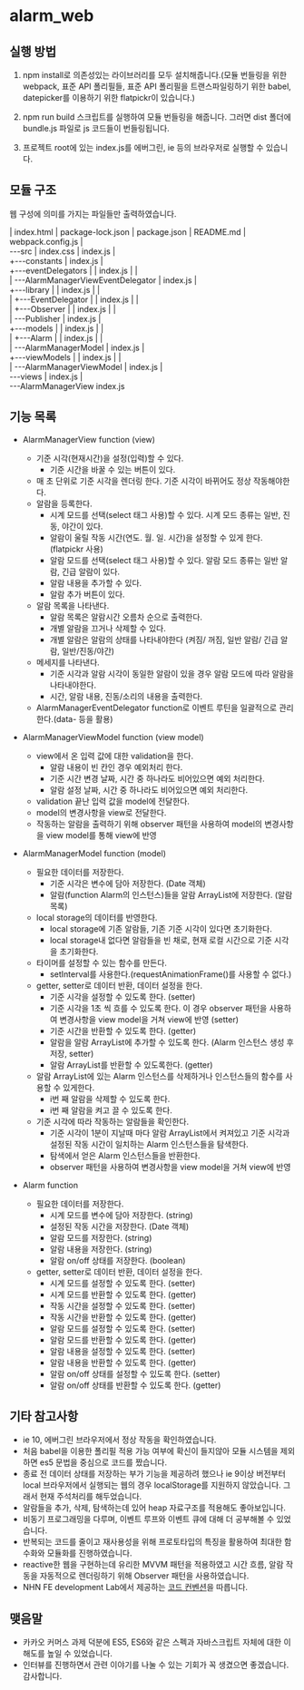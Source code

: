 # alarm_web

## 실행 방법
1. npm install로 의존성있는 라이브러리를 모두 설치해줍니다.(모듈 번들링을 위한 webpack, 표준 API 폴리필들, 표준 API 폴리필을 트랜스파일링하기 위한 babel, datepicker를 이용하기 위한 flatpickr이 있습니다.)

2. npm run build 스크립트를 실행하여 모듈 번들링을 해줍니다. 그러면 dist 폴더에 bundle.js 파일로 js 코드들이 번들링됩니다.

3. 프로젝트 root에 있는 index.js를 에버그린, ie 등의 브라우저로 실행할 수 있습니다.

## 모듈 구조

웹 구성에 의미를 가지는 파일들만 출력하였습니다.

|   index.html
|   package-lock.json
|   package.json
|   README.md
|   webpack.config.js
|   
\---src
    |   index.css
    |   index.js
    |   
    +---constants
    |       index.js
    |       
    +---eventDelegators
    |   |   index.js
    |   |   
    |   \---AlarmManagerViewEventDelegator
    |           index.js
    |           
    +---library
    |   |   index.js
    |   |   
    |   +---EventDelegator
    |   |       index.js
    |   |       
    |   +---Observer
    |   |       index.js
    |   |       
    |   \---Publisher
    |           index.js
    |           
    +---models
    |   |   index.js
    |   |   
    |   +---Alarm
    |   |       index.js
    |   |       
    |   \---AlarmManagerModel
    |           index.js
    |           
    +---viewModels
    |   |   index.js
    |   |   
    |   \---AlarmManagerViewModel
    |           index.js
    |           
    \---views
        |   index.js
        |   
        \---AlarmManagerView
                index.js
                

## 기능 목록

- AlarmManagerView function (view)
  - 기준 시각(현재시간)을 설정(입력)할 수 있다.
    - 기준 시간을 바꿀 수 있는 버튼이 있다.
  - 매 초 단위로 기준 시각을 렌더링 한다. 기준 시각이 바뀌어도 정상 작동해야한다.
  - 알람을 등록한다.
    - 시계 모드를 선택(select 태그 사용)할 수 있다. 시계 모드 종류는 일반, 진동, 야간이 있다.
    - 알람이 울릴 작동 시간(연도. 월. 일. 시간)을 설정할 수 있게 한다.(flatpickr 사용)
    - 알람 모드를 선택(select 태그 사용)할 수 있다. 알람 모드 종류는 일반 알람, 긴급 알람이 있다.
    - 알람 내용을 추가할 수 있다.
    - 알람 추가 버튼이 있다.
  - 알람 목록을 나타낸다.
    - 알람 목록은 알람시간 오름차 순으로 출력한다.
    - 개별 알람을 끄거나 삭제할 수 있다.
    - 개별 알람은 알람의 상태를 나타내야한다 (켜짐/ 꺼짐, 일반 알람/ 긴급 알람, 일반/진동/야간)
  - 메세지를 나타낸다.
    - 기준 시각과 알람 시각이 동일한 알람이 있을 경우 알람 모드에 따라 알람을 나타내야한다.
    - 시간, 알람 내용, 진동/소리의 내용을 출력한다.
  - AlarmManagerEventDelegator function로 이벤트 루틴을 일괄적으로 관리한다.(data- 등을 활용)
- AlarmManagerViewModel function (view model)
  - view에서 온 입력 값에 대한 validation을 한다.
    - 알람 내용이 빈 칸인 경우 예외처리 한다.
    - 기준 시간 변경 날짜, 시간 중 하나라도 비어있으면 예외 처리한다.
    - 알람 설정 날짜, 시간 중 하나라도 비어있으면 예외 처리한다.
  - validation 끝난 입력 값을 model에 전달한다.
  - model의 변경사항을 view로 전달한다.
  - 작동하는 알람을 출력하기 위해 observer 패턴을 사용하여 model의 변경사항을 view model를 통해 view에 반영

- AlarmManagerModel function (model)
  - 필요한 데이터를 저장한다.
    - 기준 시각은 변수에 담아 저장한다. (Date 객체)
    - 알람(function Alarm의 인스턴스)들을 알람 ArrayList에 저장한다. (알람 목록)
  - local storage의 데이터를 반영한다.
    - local storage에 기존 알람들, 기존 기준 시각이 있다면 초기화한다.
    - local storage내 없다면 알람들을 빈 채로, 현재 로컬 시간으로 기준 시각을 초기화한다.
  - 타이머를 설정할 수 있는 함수를 만든다.
    - setInterval를 사용한다.(requestAnimationFrame()를 사용할 수 없다.)
  - getter, setter로 데이터 반환, 데이터 설정을 한다.
    - 기준 시각을 설정할 수 있도록 한다. (setter)
    - 기준 시각을 1초 씩 흐를 수 있도록 한다. 이 경우 observer 패턴을 사용하여 변경사항을 view model을 거쳐 view에 반영 (setter)
    - 기준 시간을 반환할 수 있도록 한다. (getter)
    - 알람을 알람 ArrayList에 추가할 수 있도록 한다. (Alarm 인스턴스 생성 후 저장, setter)
    - 알람 ArrayList를 반환할 수 있도록한다. (getter)
  - 알람 ArrayList에 있는 Alarm 인스턴스를 삭제하거나 인스턴스들의 함수를 사용할 수 있게한다.
    - i번 째 알람을 삭제할 수 있도록 한다.
    - i번 째 알람을 켜고 끌 수 있도록 한다.
  - 기준 시각에 따라 작동하는 알람들을 확인한다.
    - 기준 시각이 1분이 지날때 마다 알람 ArrayList에서 켜져있고 기준 시각과 설정된 작동 시간이 일치하는 Alarm 인스턴스들을 탐색한다.
    - 탐색에서 얻은 Alarm 인스턴스들을 반환한다.
    - observer 패턴을 사용하여 변경사항을 view model을 거쳐 view에 반영
- Alarm function
  - 필요한 데이터를 저장한다.
    - 시계 모드를 변수에 담아 저장한다. (string)
    - 설정된 작동 시간을 저장한다. (Date 객체)
    - 알람 모드를 저장한다. (string)
    - 알람 내용을 저장한다. (string)
    - 알람 on/off 상태를 저장한다. (boolean)
  - getter, setter로 데이터 반환, 데이터 설정을 한다.
    - 시계 모드를 설정할 수 있도록 한다. (setter)
    - 시계 모드를 반환할 수 있도록 한다. (getter)
    - 작동 시간을 설정할 수 있도록 한다. (setter)
    - 작동 시간을 반환할 수 있도록 한다. (getter)
    - 알람 모드를 설정할 수 있도록 한다. (setter)
    - 알람 모드를 반환할 수 있도록 한다. (getter)
    - 알람 내용을 설정할 수 있도록 한다. (setter)
    - 알람 내용을 반환할 수 있도록 한다. (getter)
    - 알람 on/off 상태를 설정할 수 있도록 한다. (setter)
    - 알람 on/off 상태를 반환할 수 있도록 한다. (getter)

## 기타 참고사항


- ie 10, 에버그린 브라우저에서 정상 작동을 확인하였습니다.
- 처음 babel을 이용한 폴리필 적용 가능 여부에 확신이 들지않아 모듈 시스템을 제외하면 es5 문법을 중심으로 코드를 짰습니다.
- 종료 전 데이터 상태를 저장하는 부가 기능을 제공하려 했으나 ie 9이상 버전부터 local 브라우저에서 실행되는 웹의 경우 localStorage를 지원하지 않았습니다.
그래서 현재 주석처리를 해두었습니다.
- 알람들을 추가, 삭제, 탐색하는데 있어 heap 자료구조를 적용해도 좋아보입니다.
- 비동기 프로그래밍을 다루며, 이벤트 루프와 이벤트 큐에 대해 더 공부해볼 수 있었습니다.
- 반복되는 코드를 줄이고 재사용성을 위해 프로토타입의 특징을 활용하여 최대한 함수화와 모듈화를 진행하였습니다.
- reactive한 웹을 구현하는데 유리한 MVVM 패턴을 적용하였고 시간 흐름, 알람 작동을 자동적으로 렌더링하기 위해 Observer 패턴을 사용하였습니다.
- NHN FE development Lab에서 제공하는 [코드 컨벤션](https://ui.toast.com/fe-guide/ko_CODING-CONVENTION)을 따릅니다.

## 맺음말

- 카카오 커머스 과제 덕분에 ES5, ES6와 같은 스펙과 자바스크립트 자체에 대한 이해도를 높일 수 있었습니다. 
- 인터뷰를 진행하면서 관련 이야기를 나눌 수 있는 기회가 꼭 생겼으면 좋겠습니다. 감사합니다.


